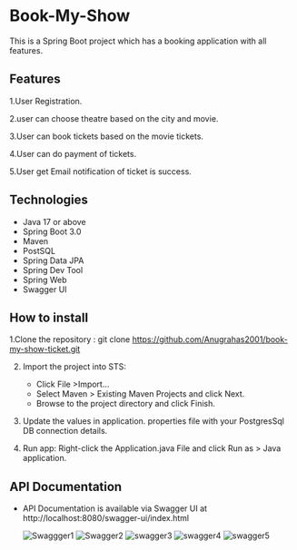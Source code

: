 # Book-My-Show
This is a Spring Boot project which has a booking application with all features. 

## Features
1.User Registration.

2.user can choose theatre based on the city and movie.

3.User can book tickets based on the movie tickets.

4.User can do payment of tickets.

5.User get Email notification of ticket is success.

## Technologies

- Java 17 or above
- Spring Boot 3.0
- Maven
- PostSQL
- Spring Data JPA
- Spring Dev Tool
- Spring Web
- Swagger UI

## How to install

1.Clone the repository : git clone https://github.com/Anugrahas2001/book-my-show-ticket.git

2. Import the project into STS:
   + Click File >Import...
   + Select Maven > Existing Maven Projects and click Next.
   +  Browse to the project directory and click Finish.
     
3. Update the values in application. properties file with your PostgresSql DB connection details.
   
4. Run app: Right-click the Application.java File and click Run as > Java application.

## API Documentation

- API Documentation is available via Swagger UI at http://localhost:8080/swagger-ui/index.html

  ![Swaggger1](https://github.com/Anugrahas2001/book-my-show-ticket/assets/153485221/3a62d452-9043-4ddd-aca9-1f89192f07b8)
  ![Swagger2](https://github.com/Anugrahas2001/book-my-show-ticket/assets/153485221/efe6c930-ebe7-4f0f-9e5d-f10aea2bd2af)
  ![swagger3](https://github.com/Anugrahas2001/book-my-show-ticket/assets/153485221/d7be6871-a6ff-4a92-9f9d-6351b2f6669a)
  ![swagger4](https://github.com/Anugrahas2001/book-my-show-ticket/assets/153485221/d6d38faa-fbbd-467e-81b2-72d0b90d0705)
  ![swagger5](https://github.com/Anugrahas2001/book-my-show-ticket/assets/153485221/1bf0ef42-e448-42b2-85e8-c8f47c21408a)
